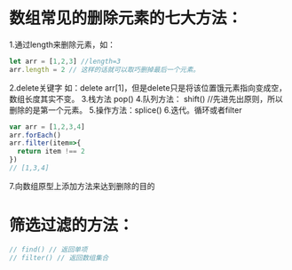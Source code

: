 # 数组常见的删除元素的七大方法：
1.通过length来删除元素，如：
```js
let arr = [1,2,3] //length=3
arr.length = 2 // 这样的话就可以取巧删掉最后一个元素。
```
2.delete关键字
如：delete arr[1]，但是delete只是将该位置饿元素指向变成空，数组长度其实不变。
3.栈方法
pop()
4.队列方法：
shift() //先进先出原则，所以删除的是第一个元素。
5.操作方法：splice()
6.迭代。循环或者filter
```js
var arr = [1,2,3,4]
arr.forEach()
arr.filter(item=>{
  return item !== 2
})
// [1,3,4]
```
7.向数组原型上添加方法来达到删除的目的
# 筛选过滤的方法：
```js
// find() // 返回单项
// filter() // 返回数组集合
```